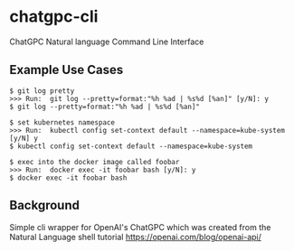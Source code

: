 # chatgpc-cli
ChatGPC Natural language Command Line Interface

## Example Use Cases

```
$ git log pretty
>>> Run:  git log --pretty=format:"%h %ad | %s%d [%an]" [y/N]: y
$ git log --pretty=format:"%h %ad | %s%d [%an]"

$ set kubernetes namespace
>>> Run:  kubectl config set-context default --namespace=kube-system [y/N] y
$ kubectl config set-context default --namespace=kube-system

$ exec into the docker image called foobar
>>> Run:  docker exec -it foobar bash [y/N]: y
$ docker exec -it foobar bash
```

## Background
Simple cli wrapper for OpenAI's ChatGPC which was created from the Natural Language shell tutorial  https://openai.com/blog/openai-api/